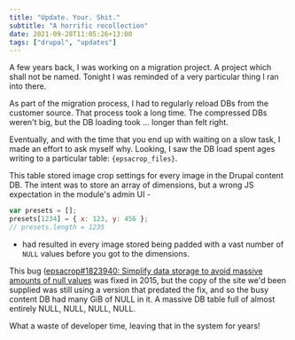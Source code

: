 ```yaml
---
title: "Update. Your. Shit."
subtitle: "A horrific recollection"
date: 2021-09-28T11:05:26+13:00
tags: ["drupal", "updates"]
---
```


A few years back, I was working on a migration project. A project which shall not be named. Tonight I was reminded of a very particular thing I ran into there.

As part of the migration process, I had to regularly reload DBs from the customer source. That process took a long time. The compressed DBs weren't big, but the DB loading took ... longer than felt right.

Eventually, and with the time that you end up with waiting on a slow task, I made an effort to ask myself why. Looking, I saw the DB load spent ages writing to a particular table: `{epsacrop_files}`.

This table stored image crop settings for every image in the Drupal content DB. The intent was to store an array of dimensions, but a wrong JS expectation in the module's admin UI -

```js
var presets = [];
presets[1234] = { x: 123, y: 456 };
// presets.length = 1235
```

- had resulted in every image stored being padded with a vast number of `NULL` values before you got to the dimensions.

This bug ([epsacrop#1823940: Simplify data storage to avoid massive amounts of null values](https://www.drupal.org/project/epsacrop/issues/1823940) was fixed in 2015, but the copy of the site we'd been supplied was still using a version that predated the fix, and so the busy content DB had many GiB of NULL in it. A massive DB table full of almost entirely NULL, NULL, NULL, NULL.

What a waste of developer time, leaving that in the system for years!
